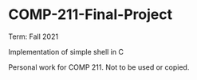 # COMP-211-Final-Project
Term: Fall 2021

Implementation of simple shell in C

Personal work for COMP 211. Not to be used or copied.
